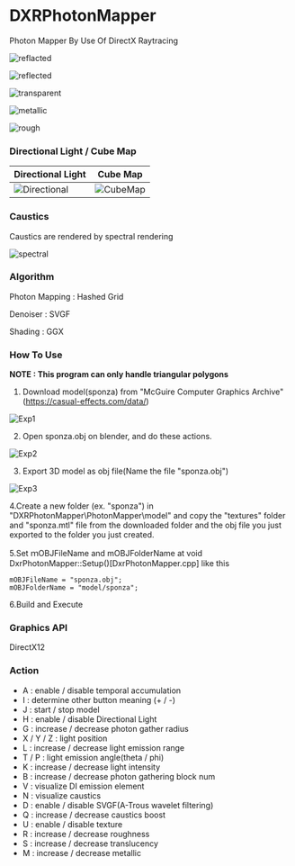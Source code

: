 # DXRPhotonMapper
Photon Mapper By Use Of DirectX Raytracing

![reflacted](https://github.com/AngularSpectrumMTD/DXR_PhotonMapper/assets/65929274/d52618b2-4474-4ae5-bd3e-ecab16ec214d)

![reflected](https://github.com/AngularSpectrumMTD/DXR_PhotonMapper/assets/65929274/299ce763-56ab-441d-8026-97616b8cd88d)

![transparent](https://github.com/AngularSpectrumMTD/DXR_PhotonMapper/assets/65929274/4858ab5c-ba06-4526-b9fb-b1dddeac4742)

![metallic](https://github.com/AngularSpectrumMTD/DXR_PhotonMapper/assets/65929274/3f97fb0c-5980-477d-8e73-8ab642776e72)

![rough](https://github.com/AngularSpectrumMTD/DXR_PhotonMapper/assets/65929274/8a75a7b8-14b1-4805-93d5-54ecb47f6938)

### Directional Light / Cube Map

| Directional Light | Cube Map |
| ---- | ---- |
| ![Directional](https://github.com/AngularSpectrumMTD/DXR_PhotonMapper/assets/65929274/85d5195e-f664-4037-824f-36c812d78b3d) | ![CubeMap](https://github.com/AngularSpectrumMTD/DXR_PhotonMapper/assets/65929274/19fc8f4f-9e6a-425c-8542-239c02c7ebc7) |

### Caustics
Caustics are rendered by spectral rendering

![spectral](https://github.com/AngularSpectrumMTD/DXR_PhotonMapper/assets/65929274/d7580bab-4ba6-4408-8c1a-788c410f7536)

### Algorithm
Photon Mapping : Hashed Grid

Denoiser : SVGF

Shading : GGX

### How To Use
**NOTE : This program can only handle triangular polygons**

1. Download model(sponza) from "McGuire Computer Graphics Archive"(https://casual-effects.com/data/)

![Exp1](https://github.com/AngularSpectrumMTD/DXR_PhotonMapper/assets/65929274/0b4f954b-4875-4a5f-816b-26174ce90bea)

2. Open sponza.obj on blender, and do these actions.

![Exp2](https://github.com/AngularSpectrumMTD/DXR_PhotonMapper/assets/65929274/317aa562-2fbb-4605-badc-c04a505ff24d)

3. Export 3D model as obj file(Name the file "sponza.obj")

![Exp3](https://github.com/AngularSpectrumMTD/DXR_PhotonMapper/assets/65929274/211b09be-de71-4165-b8bb-a9a78914ebd8)

4.Create a new folder (ex. "sponza") in "DXRPhotonMapper\PhotonMapper\model" and copy the "textures" folder and "sponza.mtl" file from the downloaded folder and the obj file you just exported to the folder you just created.

5.Set ｍOBJFileName and mOBJFolderName at void DxrPhotonMapper::Setup()[DxrPhotonMapper.cpp] like this

    mOBJFileName = "sponza.obj";
    mOBJFolderName = "model/sponza";

6.Build and Execute

### Graphics API
DirectX12

### Action

- A : enable / disable temporal accumulation
- I : determine other button meaning (+ / -)
- J : start / stop model
- H : enable / disable Directional Light
- G : increase / decrease photon gather radius
- X / Y / Z : light position
- L : increase / decrease light emission range
- T / P : light emission angle(theta / phi)
- K : increase / decrease light intensity
- B : increase / decrease photon gathering block num
- V : visualize DI emission element
- N : visualize caustics
- D : enable / disable SVGF(A-Trous wavelet filtering)
- Q : increase / decrease caustics boost
- U : enable / disable texture
- R : increase / decrease roughness
- S : increase / decrease translucency
- M : increase / decrease metallic